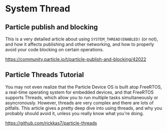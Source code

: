 # System Thread
## Particle publish and blocking
This is a very detailed article about using `SYSTEM_THREAD(ENABLED)` (or
not), and how it affects publishing and other networking, and how to 
properly avoid your code blocking on certain operations.

https://community.particle.io/t/particle-publish-and-blocking/42022

## Particle Threads Tutorial
You may not even realize that the Particle Device OS is built atop FreeRTOS,
a real-time operating system for embedded devices, and that FreeRTOS supports
Threads, which allow you to run multiple tasks simultaneously or 
asyncronously. However, threads are very complex and there are lots of 
pitfalls. This article gives a pretty deep dive into using threads, and why
you probably should avoid it, unless you really know what you're doing.

https://github.com/rickkas7/particle-threads

